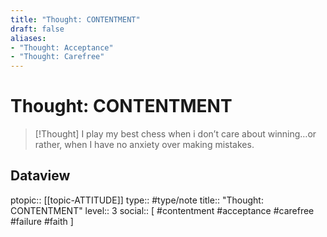 ```yaml
---
title: "Thought: CONTENTMENT"
draft: false
aliases:
- "Thought: Acceptance"
- "Thought: Carefree"
---
```

# Thought: CONTENTMENT
> [!Thought]
> I play my best chess when i don’t care about winning…or rather, when I have no anxiety over making mistakes.

## Dataview
ptopic:: [[topic-ATTITUDE]]
type:: #type/note
title:: "Thought: CONTENTMENT"
level:: 3
social:: [ #contentment #acceptance #carefree #failure #faith ]
